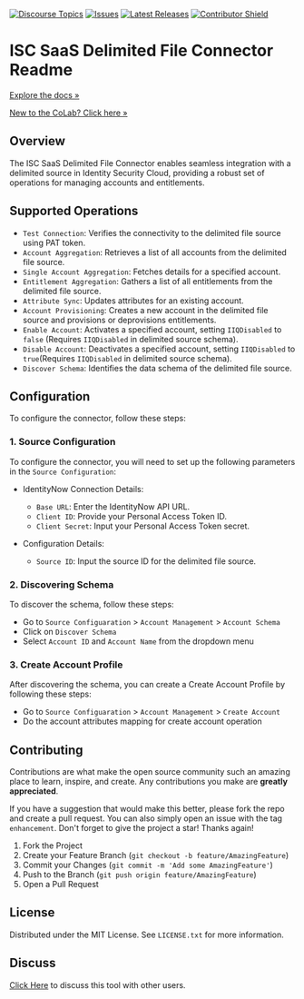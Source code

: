 [![Discourse Topics][discourse-shield]][discourse-url]
[![Issues][issues-shield]][issues-url]
[![Latest Releases][release-shield]][release-url]
[![Contributor Shield][contributor-shield]][contributors-url]

[discourse-shield]:https://img.shields.io/discourse/topics?label=Discuss%20This%20Tool&server=https%3A%2F%2Fdeveloper.sailpoint.com%2Fdiscuss
[discourse-url]:https://developer.sailpoint.com/discuss/tag/workflows
[issues-shield]:https://img.shields.io/github/issues/sailpoint-oss/repo-template?label=Issues
[issues-url]:https://github.com/sailpoint-oss/repo-template/issues
[release-shield]: https://img.shields.io/github/v/release/sailpoint-oss/repo-template?label=Current%20Release
[release-url]:https://github.com/sailpoint-oss/repo-template/releases
[contributor-shield]:https://img.shields.io/github/contributors/sailpoint-oss/repo-template?label=Contributors
[contributors-url]:https://github.com/sailpoint-oss/repo-template/graphs/contributors

# ISC SaaS Delimited File Connector Readme
[Explore the docs »](https://developer.sailpoint.com/discuss/t/delimited-file-saas-connector/74759)

[New to the CoLab? Click here »](https://developer.sailpoint.com/discuss/t/about-the-sailpoint-developer-community-colab/11230)


## Overview

The ISC SaaS Delimited File Connector enables seamless integration with a delimited source in Identity Security Cloud, providing a robust set of operations for managing accounts and entitlements.

## Supported Operations
- `Test Connection`: Verifies the connectivity to the delimited file source using PAT token.
- `Account Aggregation`: Retrieves a list of all accounts from the delimited file source.
- `Single Account Aggregation`: Fetches details for a specified account.
- `Entitlement Aggregation`: Gathers a list of all entitlements from the delimited file source.
- `Attribute Sync`: Updates attributes for an existing account.
- `Account Provisioning`: Creates a new account in the delimited file source and provisions or deprovisions entitlements.
- `Enable Account`: Activates a specified account, setting `IIQDisabled` to `false` (Requires `IIQDisabled` in delimited source schema).
- `Disable Account`: Deactivates a specified account, setting `IIQDisabled` to `true`(Requires `IIQDisabled` in delimited source schema).
- `Discover Schema`: Identifies the data schema of the delimited file source.

## Configuration
To configure the connector, follow these steps:

### 1. Source Configuration

To configure the connector, you will need to set up the following parameters in the `Source Configuration`:

- IdentityNow Connection Details:

    + `Base URL`: Enter the IdentityNow API URL.
    + `Client ID`: Provide your Personal Access Token ID.
    + `Client Secret`: Input your Personal Access Token secret.

- Configuration Details:

    + `Source ID`: Input the source ID for the delimited file source.

### 2. Discovering Schema
To discover the schema, follow these steps:
- Go to `Source Configuaration` > `Account Management` > `Account Schema`
- Click on `Discover Schema`
- Select `Account ID` and `Account Name` from the dropdown menu

### 3. Create Account Profile
After discovering the schema, you can create a Create Account Profile by following these steps:
- Go to `Source Configuaration` > `Account Management` > `Create Account`
- Do the account attributes mapping for create account operation


<!-- CONTRIBUTING -->
## Contributing

Contributions are what make the open source community such an amazing place to learn, inspire, and create. Any contributions you make are **greatly appreciated**.

If you have a suggestion that would make this better, please fork the repo and create a pull request. You can also simply open an issue with the tag `enhancement`.
Don't forget to give the project a star! Thanks again!

1. Fork the Project
2. Create your Feature Branch (`git checkout -b feature/AmazingFeature`)
3. Commit your Changes (`git commit -m 'Add some AmazingFeature'`)
4. Push to the Branch (`git push origin feature/AmazingFeature`)
5. Open a Pull Request

<!-- LICENSE -->
## License

Distributed under the MIT License. See `LICENSE.txt` for more information.

<!-- CONTACT -->
## Discuss
[Click Here](https://developer.sailpoint.com/discuss/t/delimited-file-saas-connector/74759) to discuss this tool with other users.
